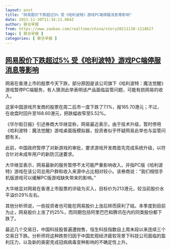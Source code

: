 ```yaml
---
layout: post
title: "网易股价下跌超过5% 受《哈利波特》游戏PC端停服消息等影响"
date: 2021-11-30T11:34:21.084Z
author: 联合早报
from: https://www.zaobao.com/realtime/china/story20211130-1218627
tags: [ 联合早报 ]
categories: [ 联合早报 ]
---
```

<!--1638293160000-->
[网易股价下跌超过5% 受《哈利波特》游戏PC端停服消息等影响](https://www.zaobao.com/realtime/china/story20211130-1218627)
------

<div>
<p>网易在香港上市的股票今天下跌，部分原因是该公司旗下《哈利波特：魔法觉醒》游戏暂停PC端服务，有人猜测此举表明该产品面临监管问题，可能有损网易的收入。</p><p>这家中国游戏开发商的股票在周二后市一度下跌了7.1%，报165.70港元；不过，在收盘时回升至168.60港元，把跌幅收窄至5.52%。</p><p>《华尔街日报》引述券商大华继显称，网易最近表示，由于技术升级，暂时停用《哈利波特：魔法觉醒》游戏桌面版模拟器，投资者似乎怀疑网易此举也与监管问题有关。</p><section id="imu"><div id="dfp-ad-imu1">        </div></section><p>此前，中国政府暂停了对新游戏的审批，要求游戏开发商首先完成系统升级，以符合针对未成年用户的新防沉迷要求。</p><p>大华继显表示，网易最新的服务暂停不太可能严重影响收入，并指PC版《哈利波特》游戏在该公司总用户群和收入来源中占比相对较小。该券商说：“我们相信手机版游戏可以缓解PC版游戏缺失带来的影响。”</p><p>大华继显对网易在香港上市股票的评级为买入，目标价为213港元，较当前股价水平溢价29%左右。</p><div id="innity-in-post"></div><div id="dfp-ad-midarticlespecial">        </div><p>其他分析师说，一些投资者也可能在网易股价上涨后转而获利了结。本季度到目前为止，网易股价上涨了约25%，而同期包括阿里巴巴和腾讯在内的同类股份都下跌了。</p><p>最近几个交易日，中国科技股普遍遭抛售，恒生科技指数自上周末段以来连续三个交易日下跌。分析师将这种跌势归因于中国宏观经济疲软背景下科技公司面临的盈利压力，以及新的奥密克戎冠病病毒变种影响的不确定性上升。</p>      <div class="cx_paywall_placeholder" id="sph_cdp_40"></div>
</div>
